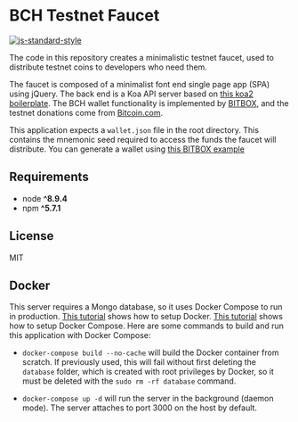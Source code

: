 # BCH Testnet Faucet
[![js-standard-style](https://img.shields.io/badge/code%20style-standard-brightgreen.svg)](http://standardjs.com)

The code in this repository creates a minimalistic testnet faucet, used to distribute
testnet coins to developers who need them.

The faucet is composed of a minimalist font end single page app (SPA) using
jQuery. The back end is a Koa API server based on
[this koa2 boilerplate](https://github.com/christroutner/babel-free-koa2-api-boilerplate).
The BCH wallet functionality is implemented by [BITBOX](https://developer.bitcoin.com/bitbox),
and the testnet donations come from [Bitcoin.com](https://developer.bitcoin.com).

This application expects a `wallet.json` file in the root directory. This contains
the mnemonic seed required to access the funds the faucet will distribute. You can
generate a wallet using
[this BITBOX example](https://github.com/Bitcoin-com/bitbox-javascript-sdk/blob/master/examples/applications/wallet/create-wallet/create-wallet.js)

## Requirements
* node __^8.9.4__
* npm __^5.7.1__

## License
MIT

## Docker
This server requires a Mongo database, so it uses Docker Compose to run in production.
[This tutorial](https://www.digitalocean.com/community/tutorials/how-to-install-and-use-docker-on-ubuntu-16-04)
shows how to setup Docker.
[This tutorial](https://www.digitalocean.com/community/tutorials/how-to-install-docker-compose-on-ubuntu-16-04)
shows how to setup Docker Compose. Here are some commands to build and run this
application with Docker Compose:

- `docker-compose build --no-cache` will build the Docker container from scratch.
  If previously used, this will fail without first deleting the `database` folder,
  which is created with root privileges by Docker, so it must be deleted with the
  `sudo rm -rf database` command.

- `docker-compose up -d` will run the server in the background (daemon mode).
  The server attaches to port 3000 on the host by default.
